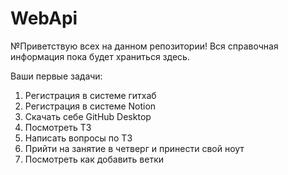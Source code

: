# WebApi
№Приветствую всех на данном репозитории!
Вся справочная информация пока будет храниться здесь.

Ваши первые задачи:

1. Регистрация в системе гитхаб
2. Регистрация в системе Notion
3. Скачать себе GitHub Desktop
4. Посмотреть ТЗ
5. Написать вопросы по ТЗ
6. Прийти на занятие в четверг и принести свой ноут
7. Посмотреть как добавить ветки

